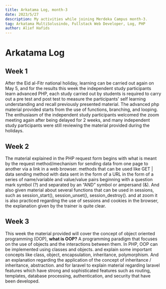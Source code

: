 ```yaml
---
title: Arkatama Log, month-3
date: 2023/5/27
description: My activities while joining Merdeka Campus month-3.
tag: Arkatama MultiSolusindo, Fullstack Web Developer, Log, PHP
author: Alief Hafids
---
```


# Arkatama Log

## Week 1

After the Eid al-Fitr national holiday, learning can be carried out again on May 5, and for the results this week the independent study participants learn advanced PHP, each study carried out by students is required to carry out a pre test and post test to measure the participants' self learning understanding and recall previously presented material. The advanced php material provided starts from the use of functions, branching, and looping. The enthusiasm of the independent study participants welcomed the zoom meeting again after being delayed for 2 weeks, and many independent study participants were still reviewing the material provided during the holidays.

## Week 2

The material explained in the PHP request form begins with what is meant by the request method/mechanism for sending data from one page to another via a link in a web browser. methods that can be used like GET | data sending method with data sent in the form of a URL in the form of a series of name/variable and value/value pairs beginning with a question mark symbol (?) and separated by an “AND” symbol or ampersand (&). And also given material about several functions that can be used in sessions, such as session_start(), session_unset(), session_destroy(). and at zoom it is also practiced regarding the use of sessions and cookies in the browser, the explanation given by the trainer is quite clear.

## Week 3

This week the material provided will cover the concept of object oriented programming (OOP), **what is OOP?** A programming paradigm that focuses on the use of objects and the interactions between them. In PHP, OOP can be implemented using classes and objects. and explain some important concepts like class, object, encapsulation, inheritance, polymorphism. And an explanation regarding the application of the concept of inheritance / inheritance, abstraction. and for laravel to explain material regarding laravel features which have strong and sophisticated features such as routing, templates, database processing, authentication, and security that have been developed.